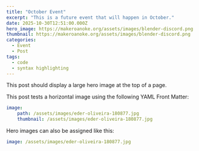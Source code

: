 ```yaml
---
title: "October Event"
excerpt: "This is a future event that will happen in October."
date: 2025-10-30T12:51:00.000Z
hero_image: https://makeroanoke.org/assets/images/blender-discord.png
thumbnail: https://makeroanoke.org/assets/images/blender-discord.png
categories: 
  - Event 
  - Post
tags: 
  - code
  - syntax highlighting
--- 
```


This post should display a large hero image at the top of a page.

This post tests a horizontal image using the following YAML Front Matter:

```yaml
image:
    path: /assets/images/eder-oliveira-180877.jpg
    thumbnail: /assets/images/eder-oliveira-180877.jpg
```

Hero images can also be assigned like this:

```yaml
image: /assets/images/eder-oliveira-180877.jpg
```